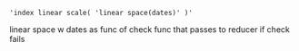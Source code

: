 

    'index linear scale( 'linear space(dates)' )'

linear space w dates as func 
    of check func 
    that passes to reducer 
    if check fails 


